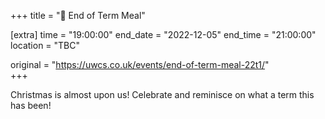 +++
title = "🍔 End of Term Meal"

[extra]
time = "19:00:00"
end_date = "2022-12-05"
end_time = "21:00:00"
location = "TBC"

original = "https://uwcs.co.uk/events/end-of-term-meal-22t1/"    
+++

Christmas is almost upon us\! Celebrate and reminisce on what a term this has been\!

